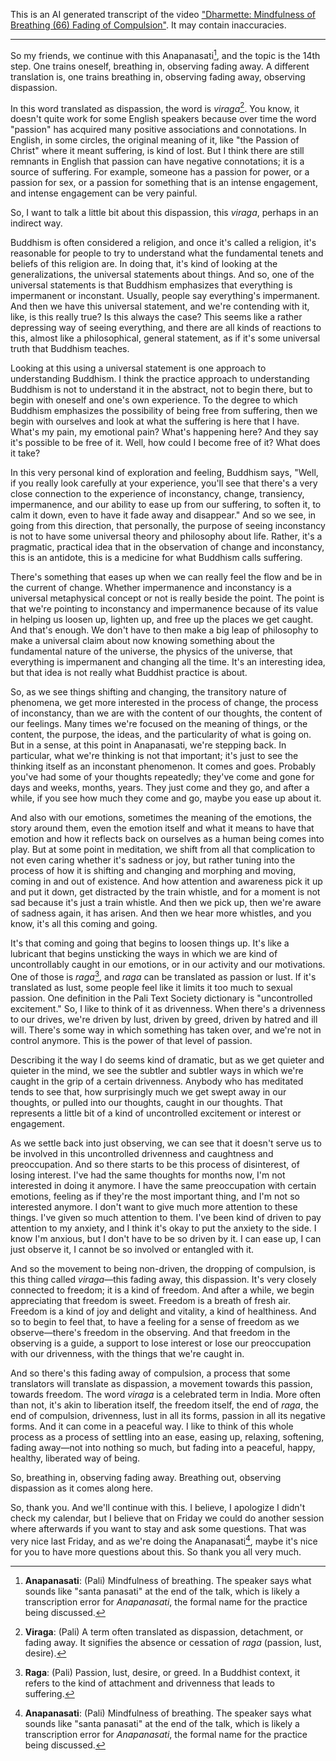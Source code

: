 This is an AI generated transcript of the video ["Dharmette: Mindfulness of Breathing (66) Fading of Compulsion"](https://www.youtube.com/watch?v=oZja2q2S4IQ). It may contain inaccuracies.

***

So my friends, we continue with this Anapanasati[^1], and the topic is the 14th step. One trains oneself, breathing in, observing fading away. A different translation is, one trains breathing in, observing fading away, observing dispassion.

In this word translated as dispassion, the word is *viraga*[^2]. You know, it doesn't quite work for some English speakers because over time the word "passion" has acquired many positive associations and connotations. In English, in some circles, the original meaning of it, like "the Passion of Christ" where it meant suffering, is kind of lost. But I think there are still remnants in English that passion can have negative connotations; it is a source of suffering. For example, someone has a passion for power, or a passion for sex, or a passion for something that is an intense engagement, and intense engagement can be very painful.

So, I want to talk a little bit about this dispassion, this *viraga*, perhaps in an indirect way.

Buddhism is often considered a religion, and once it's called a religion, it's reasonable for people to try to understand what the fundamental tenets and beliefs of this religion are. In doing that, it's kind of looking at the generalizations, the universal statements about things. And so, one of the universal statements is that Buddhism emphasizes that everything is impermanent or inconstant. Usually, people say everything's impermanent. And then we have this universal statement, and we're contending with it, like, is this really true? Is this always the case? This seems like a rather depressing way of seeing everything, and there are all kinds of reactions to this, almost like a philosophical, general statement, as if it's some universal truth that Buddhism teaches.

Looking at this using a universal statement is one approach to understanding Buddhism. I think the practice approach to understanding Buddhism is not to understand it in the abstract, not to begin there, but to begin with oneself and one's own experience. To the degree to which Buddhism emphasizes the possibility of being free from suffering, then we begin with ourselves and look at what the suffering is here that I have. What's my pain, my emotional pain? What's happening here? And they say it's possible to be free of it. Well, how could I become free of it? What does it take?

In this very personal kind of exploration and feeling, Buddhism says, "Well, if you really look carefully at your experience, you'll see that there's a very close connection to the experience of inconstancy, change, transiency, impermanence, and our ability to ease up from our suffering, to soften it, to calm it down, even to have it fade away and disappear." And so we see, in going from this direction, that personally, the purpose of seeing inconstancy is not to have some universal theory and philosophy about life. Rather, it's a pragmatic, practical idea that in the observation of change and inconstancy, this is an antidote, this is a medicine for what Buddhism calls suffering.

There's something that eases up when we can really feel the flow and be in the current of change. Whether impermanence and inconstancy is a universal metaphysical concept or not is really beside the point. The point is that we're pointing to inconstancy and impermanence because of its value in helping us loosen up, lighten up, and free up the places we get caught. And that's enough. We don't have to then make a big leap of philosophy to make a universal claim about now knowing something about the fundamental nature of the universe, the physics of the universe, that everything is impermanent and changing all the time. It's an interesting idea, but that idea is not really what Buddhist practice is about.

So, as we see things shifting and changing, the transitory nature of phenomena, we get more interested in the process of change, the process of inconstancy, than we are with the content of our thoughts, the content of our feelings. Many times we're focused on the meaning of things, or the content, the purpose, the ideas, and the particularity of what is going on. But in a sense, at this point in Anapanasati, we're stepping back. In particular, what we're thinking is not that important; it's just to see the thinking itself as an inconstant phenomenon. It comes and goes. Probably you've had some of your thoughts repeatedly; they've come and gone for days and weeks, months, years. They just come and they go, and after a while, if you see how much they come and go, maybe you ease up about it.

And also with our emotions, sometimes the meaning of the emotions, the story around them, even the emotion itself and what it means to have that emotion and how it reflects back on ourselves as a human being comes into play. But at some point in meditation, we shift from all that complication to not even caring whether it's sadness or joy, but rather tuning into the process of how it is shifting and changing and morphing and moving, coming in and out of existence. And how attention and awareness pick it up and put it down, get distracted by the train whistle, and for a moment is not sad because it's just a train whistle. And then we pick up, then we're aware of sadness again, it has arisen. And then we hear more whistles, and you know, it's all this coming and going.

It's that coming and going that begins to loosen things up. It's like a lubricant that begins unsticking the ways in which we are kind of uncontrollably caught in our emotions, or in our activity and our motivations. One of those is *raga*[^3], and *raga* can be translated as passion or lust. If it's translated as lust, some people feel like it limits it too much to sexual passion. One definition in the Pali Text Society dictionary is "uncontrolled excitement." So, I like to think of it as drivenness. When there's a drivenness to our drives, we're driven by lust, driven by greed, driven by hatred and ill will. There's some way in which something has taken over, and we're not in control anymore. This is the power of that level of passion.

Describing it the way I do seems kind of dramatic, but as we get quieter and quieter in the mind, we see the subtler and subtler ways in which we're caught in the grip of a certain drivenness. Anybody who has meditated tends to see that, how surprisingly much we get swept away in our thoughts, or pulled into our thoughts, caught in our thoughts. That represents a little bit of a kind of uncontrolled excitement or interest or engagement.

As we settle back into just observing, we can see that it doesn't serve us to be involved in this uncontrolled drivenness and caughtness and preoccupation. And so there starts to be this process of disinterest, of losing interest. I've had the same thoughts for months now, I'm not interested in doing it anymore. I have the same preoccupation with certain emotions, feeling as if they're the most important thing, and I'm not so interested anymore. I don't want to give much more attention to these things. I've given so much attention to them. I've been kind of driven to pay attention to my anxiety, and I think it's okay to put the anxiety to the side. I know I'm anxious, but I don't have to be so driven by it. I can ease up, I can just observe it, I cannot be so involved or entangled with it.

And so the movement to being non-driven, the dropping of compulsion, is this thing called *viraga*—this fading away, this dispassion. It's very closely connected to freedom; it is a kind of freedom. And after a while, we begin appreciating that freedom is sweet. Freedom is a breath of fresh air. Freedom is a kind of joy and delight and vitality, a kind of healthiness. And so to begin to feel that, to have a feeling for a sense of freedom as we observe—there's freedom in the observing. And that freedom in the observing is a guide, a support to lose interest or lose our preoccupation with our drivenness, with the things that we're caught in.

And so there's this fading away of compulsion, a process that some translators will translate as dispassion, a movement towards this passion, towards freedom. The word *viraga* is a celebrated term in India. More often than not, it's akin to liberation itself, the freedom itself, the end of *raga*, the end of compulsion, drivenness, lust in all its forms, passion in all its negative forms. And it can come in a peaceful way. I like to think of this whole process as a process of settling into an ease, easing up, relaxing, softening, fading away—not into nothing so much, but fading into a peaceful, happy, healthy, liberated way of being.

So, breathing in, observing fading away. Breathing out, observing dispassion as it comes along here.

So, thank you. And we'll continue with this. I believe, I apologize I didn't check my calendar, but I believe that on Friday we could do another session where afterwards if you want to stay and ask some questions. That was very nice last Friday, and as we're doing the Anapanasati[^1], maybe it's nice for you to have more questions about this. So thank you all very much.

[^1]: **Anapanasati**: (Pali) Mindfulness of breathing. The speaker says what sounds like "santa panasati" at the end of the talk, which is likely a transcription error for *Anapanasati*, the formal name for the practice being discussed.
[^2]: **Viraga**: (Pali) A term often translated as dispassion, detachment, or fading away. It signifies the absence or cessation of *raga* (passion, lust, desire).
[^3]: **Raga**: (Pali) Passion, lust, desire, or greed. In a Buddhist context, it refers to the kind of attachment and drivenness that leads to suffering.